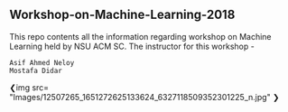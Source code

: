 ## Workshop-on-Machine-Learning-2018
This repo contents all the information regarding workshop on Machine Learning held by NSU ACM SC. The instructor for this workshop - 

```
Asif Ahmed Neloy 
Mostafa Didar

```
❮img src= "Images/12507265_1651272625133624_6327118509352301225_n.jpg" ❯




